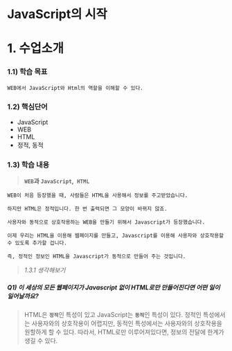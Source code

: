 # JavaScript의 시작



# 1. 수업소개



### 1.1) 학습 목표

```
WEB에서 JavaScript와 Html의 역할을 이해할 수 있다.
```

### 1.2) 핵심단어

- JavaScript
- WEB
- HTML
- 정적, 동적

### 1.3) 학습 내용

> <strong>`WEB`과 `JavaScript`,` HTML`</strong>

```
WEB이 처음 등장했을 때, 사람들은 HTML을 사용해서 정보를 주고받았습니다.

하지만 HTML은 정적입니다. 한 번 출력되면 그 모양이 바뀌지 않죠.

사용자와 동적으로 상호작용하는 WEB을 만들기 위해서 Javascript가 등장했습니다.

이제 우리는 HTML을 이용해 웹페이지를 만들고, Javascript를 이용해 사용자와 상호작용할 수 있도록 추가할 겁니다.

즉, 정적인 정보인 HTML을 Javascript가 동적으로 만들어 주는 것입니다.
```

> <em>1.3.1 생각해보기</em>

##### <em>Q1) 이 세상의 모든 웹페이지가 Javascript 없이 HTML로만 만들어진다면 어떤 일이 일어날까요?</em>

>  HTML은 <b>`정적`</b>인 특성이 있고 JavaScript는 <strong>`동적`</strong>인 특성이 있다.  정적인 특성에서는 사용자와의 상호작용이 어렵지만, 동적인 특성에서는 사용자와의 상호작용을 원할하게 할 수 있다. 따라서, HTML로만 이루어져있다면, 정보의 전달에 한계가 생길 수 있다. 